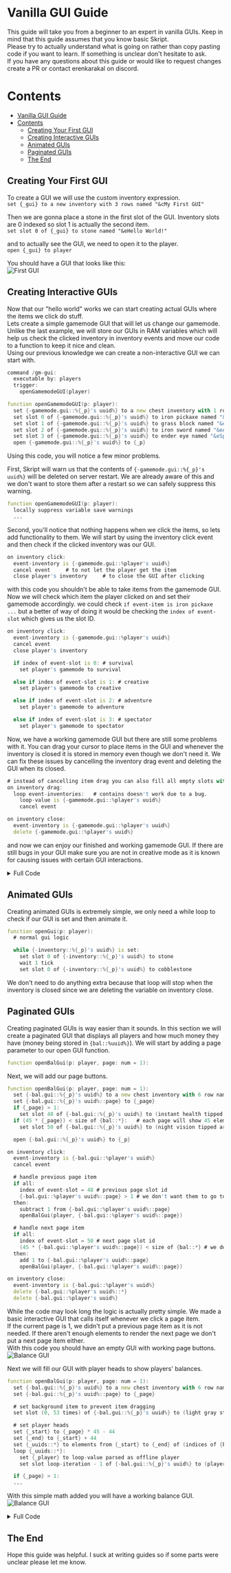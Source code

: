 # Vanilla GUI Guide
This guide will take you from a beginner to an expert in vanilla GUIs. Keep in mind that this guide assumes that you know basic Skript.\
Please try to actually understand what is going on rather than copy pasting code if you want to learn. If something is unclear don't hesitate to ask.\
If you have any questions about this guide or would like to request changes create a PR or contact erenkarakal on discord.

# Contents
- [Vanilla GUI Guide](#vanilla-gui-guide)
- [Contents](#contents)
  - [Creating Your First GUI](#creating-your-first-gui)
  - [Creating Interactive GUIs](#creating-interactive-guis)
  - [Animated GUIs](#animated-guis)
  - [Paginated GUIs](#paginated-guis)
  - [The End](#the-end)

## Creating Your First GUI
To create a GUI we will use the custom inventory expression.\
`set {_gui} to a new inventory with 3 rows named "&cMy First GUI"`

Then we are gonna place a stone in the first slot of the GUI. Inventory slots are 0 indexed so slot 1 is actually the second item.\
`set slot 0 of {_gui} to stone named "&eHello World!"`

and to actually see the GUI, we need to open it to the player.\
`open {_gui} to player`

You should have a GUI that looks like this:\
![First GUI](./assets/gui/1.png)

## Creating Interactive GUIs
Now that our "hello world" works we can start creating actual GUIs where the items we click do stuff.\
Lets create a simple gamemode GUI that will let us change our gamemode.
Unlike the last example, we will store our GUIs in RAM variables which will help us check the clicked inventory in inventory events and move our code to a function to keep it nice and clean.\
Using our previous knowledge we can create a non-interactive GUI we can start with.
```d
command /gm-gui:
  executable by: players
  trigger:
    openGamemodeGUI(player)

function openGamemodeGUI(p: player):
  set {-gamemode.gui::%{_p}'s uuid%} to a new chest inventory with 1 row named "Gamemode"
  set slot 0 of {-gamemode.gui::%{_p}'s uuid%} to iron pickaxe named "&eSurvival"
  set slot 1 of {-gamemode.gui::%{_p}'s uuid%} to grass block named "&eCreative"
  set slot 2 of {-gamemode.gui::%{_p}'s uuid%} to iron sword named "&eAdventure"
  set slot 3 of {-gamemode.gui::%{_p}'s uuid%} to ender eye named "&eSpectator"
  open {-gamemode.gui::%{_p}'s uuid%} to {_p}
```
Using this code, you will notice a few minor problems.

First, Skript will warn us that the contents of `{-gamemode.gui::%{_p}'s uuid%}` will be deleted on server restart. We are already aware of this and we don't want to store them after a restart so we can safely suppress this warning.
```d
function openGamemodeGUI(p: player):
  locally suppress variable save warnings
  ...
```

Second, you'll notice that nothing happens when we click the items, so lets add functionality to them.
We will start by using the inventory click event and then check if the clicked inventory was our GUI.
```d
on inventory click:
  event-inventory is {-gamemode.gui::%player's uuid%}
  cancel event     # to not let the player get the item
  close player's inventory     # to close the GUI after clicking
```
with this code you shouldn't be able to take items from the gamemode GUI. Now we will check which item the player clicked on and set their gamemode accordingly.
we could check `if event-item is iron pickaxe ...` but a better of way of doing it would be checking the `index of event-slot` which gives us the slot ID.
```d
on inventory click:
  event-inventory is {-gamemode.gui::%player's uuid%}
  cancel event
  close player's inventory

  if index of event-slot is 0: # survival
    set player's gamemode to survival

  else if index of event-slot is 1: # creative
    set player's gamemode to creative

  else if index of event-slot is 2: # adventure
    set player's gamemode to adventure

  else if index of event-slot is 3: # spectator
    set player's gamemode to spectator
```
Now, we have a working gamemode GUI but there are still some problems with it. You can drag your cursor to place items in the GUI and whenever the inventory is closed it is stored in memory even though we don't need it. We can fix these issues by cancelling the inventory drag event and deleting the GUI when its closed.

```d
# instead of cancelling item drag you can also fill all empty slots with a background item
on inventory drag:
  loop event-inventories:   # contains doesn't work due to a bug.
    loop-value is {-gamemode.gui::%player's uuid%}
    cancel event

on inventory close:
  event-inventory is {-gamemode.gui::%player's uuid%}
  delete {-gamemode.gui::%player's uuid%}
```
and now we can enjoy our finished and working gamemode GUI. If there are still bugs in your GUI make sure you are not in creative mode as it is known for causing issues with certain GUI interactions.
<details markdown='1'>
<summary>Full Code</summary>

```d
command /gm-gui:
  executable by: players
  trigger:
    openGamemodeGUI(player)

function openGamemodeGUI(p: player):
  locally suppress variable save warnings
  set {-gamemode.gui::%{_p}'s uuid%} to a new chest inventory with 1 row named "Gamemode"
  set slot 0 of {-gamemode.gui::%{_p}'s uuid%} to iron pickaxe named "&eSurvival"
  set slot 1 of {-gamemode.gui::%{_p}'s uuid%} to grass block named "&eCreative"
  set slot 2 of {-gamemode.gui::%{_p}'s uuid%} to iron sword named "&eAdventure"
  set slot 3 of {-gamemode.gui::%{_p}'s uuid%} to ender eye named "&eSpectator"
  open {-gamemode.gui::%{_p}'s uuid%} to {_p}

on inventory click:
  event-inventory is {-gamemode.gui::%player's uuid%}
  cancel event
  close player's inventory

  if index of event-slot is 0: # survival
    set player's gamemode to survival

  else if index of event-slot is 1: # creative
    set player's gamemode to creative

  else if index of event-slot is 2: # adventure
    set player's gamemode to adventure

  else if index of event-slot is 3: # spectator
    set player's gamemode to spectator

on inventory drag:
  loop event-inventories:
    loop-value is {-gamemode.gui::%player's uuid%}
    cancel event

on inventory close:
  event-inventory is {-gamemode.gui::%player's uuid%}
  delete {-gamemode.gui::%player's uuid%}
```
</details>

## Animated GUIs
Creating animated GUIs is extremely simple, we only need a while loop to check if our GUI is set and then animate it.
```d
function openGui(p: player):
  # normal gui logic

  while {-inventory::%{_p}'s uuid%} is set:
    set slot 0 of {-inventory::%{_p}'s uuid%} to stone
    wait 1 tick
    set slot 0 of {-inventory::%{_p}'s uuid%} to cobblestone
```
We don't need to do anything extra because that loop will stop when the inventory is closed since we are deleting the variable on inventory close.

## Paginated GUIs
Creating paginated GUIs is way easier than it sounds. In this section we will create a paginated GUI that displays all players and how much money they have (money being stored in `{bal::%uuid%}`). We will start by adding a page parameter to our open GUI function.
```d
function openBalGui(p: player, page: num = 1):
```
Next, we will add our page buttons.
```d
function openBalGui(p: player, page: num = 1):
  set {-bal.gui::%{_p}'s uuid%} to a new chest inventory with 6 row named "Balances (Page %{_page}%)"
  set {-bal.gui::%{_p}'s uuid%::page} to {_page}
  if {_page} > 1:
    set slot 48 of {-bal.gui::%{_p}'s uuid%} to (instant health tipped arrow) named "&cPrevious Page"
  if (45 * {_page}) < size of {bal::*}:   # each page will show 45 elements
    set slot 50 of {-bal.gui::%{_p}'s uuid%} to (night vision tipped arrow) named "&aNext Page"

  open {-bal.gui::%{_p}'s uuid%} to {_p}

on inventory click:
  event-inventory is {-bal.gui::%player's uuid%}
  cancel event

  # handle previous page item
  if all:
    index of event-slot = 48 # previous page slot id
    {-bal.gui::%player's uuid%::page} > 1 # we don't want them to go to page 0
  then:
    subtract 1 from {-bal.gui::%player's uuid%::page}
    openBalGui(player, {-bal.gui::%player's uuid%::page})

  # handle next page item
  if all:
    index of event-slot = 50 # next page slot id
    (45 * {-bal.gui::%player's uuid%::page}) < size of {bal::*} # we don't want them to go to an empty page
  then:
    add 1 to {-bal.gui::%player's uuid%::page}
    openBalGui(player, {-bal.gui::%player's uuid%::page})

on inventory close:
  event-inventory is {-bal.gui::%player's uuid%}
  delete {-bal.gui::%player's uuid%::*}
  delete {-bal.gui::%player's uuid%}
```
While the code may look long the logic is actually pretty simple. We made a basic interactive GUI that calls itself whenever we click a page item.\
If the current page is 1, we didn't put a previous page item as it is not needed. If there aren't enough elements to render the next page we don't put a next page item either.\
With this code you should have an empty GUI with working page buttons.\
![Balance GUI](./assets/gui/2.png)

Next we will fill our GUI with player heads to show players' balances.
```d
function openBalGui(p: player, page: num = 1):
  set {-bal.gui::%{_p}'s uuid%} to a new chest inventory with 6 row named "Balances (Page %{_page}%)"
  set {-bal.gui::%{_p}'s uuid%::page} to {_page}

  # set background item to prevent item dragging
  set slot (0, 53 times) of {-bal.gui::%{_p}'s uuid%} to (light gray stained glass pane named "&f" with all item flags)

  # set player heads
  set {_start} to {_page} * 45 - 44
  set {_end} to {_start} + 44
  set {_uuids::*} to elements from {_start} to {_end} of (indices of {bal::*})
  loop {_uuids::*}:
    set {_player} to loop-value parsed as offline player
    set slot loop-iteration - 1 of {-bal.gui::%{_p}'s uuid%} to (player skull named "&e%{_player} ? loop-value%" with lore "&f%{bal::%loop-value%}%")

  if {_page} > 1:
  ...
```
With this simple math added you will have a working balance GUI.\
![Balance GUI](./assets/gui/3.png)

<details markdown='1'>
<summary>Full Code</summary>

```d
function openBalGui(p: player, page: num = 1):
  set {-bal.gui::%{_p}'s uuid%} to a new chest inventory with 6 row named "Balances (Page %{_page}%)"
  set {-bal.gui::%{_p}'s uuid%::page} to {_page}

    # set background item to prevent item dragging
  set slot (0, 53 times) of {-bal.gui::%{_p}'s uuid%} to (light gray stained glass pane named "&f" with all item flags)

    # set player heads
  set {_start} to {_page} * 45 - 44
  set {_end} to {_start} + 44
  set {_uuids::*} to elements from {_start} to {_end} of (indices of {bal::*})
  loop {_uuids::*}:
    set {_player} to loop-value parsed as offline player
    set slot loop-iteration - 1 of {-bal.gui::%{_p}'s uuid%} to (player skull named "&e%{_player} ? loop-value%" with lore "&f%{bal::%loop-value%}%")

  if {_page} > 1:
    set slot 48 of {-bal.gui::%{_p}'s uuid%} to (instant health tipped arrow) named "&cPrevious Page"
  if (45 * {_page}) < size of {bal::*}:   # each page will show 45 elements
    set slot 50 of {-bal.gui::%{_p}'s uuid%} to (night vision tipped arrow) named "&aNext Page"

  open {-bal.gui::%{_p}'s uuid%} to {_p}

on inventory click:
  event-inventory is {-bal.gui::%player's uuid%}
  cancel event

  # handle previous page item
  if all:
    index of event-slot = 48 # previous page slot id
    {-bal.gui::%player's uuid%::page} > 1 # we don't want them to go to page 0
  then:
    subtract 1 from {-bal.gui::%player's uuid%::page}
    openBalGui(player, {-bal.gui::%player's uuid%::page})

  # handle next page item
  if all:
    index of event-slot = 50 # next page slot id
    (45 * {-bal.gui::%player's uuid%::page}) < size of {bal::*} # we don't want them to go to an empty page
  then:
    add 1 to {-bal.gui::%player's uuid%::page}
    openBalGui(player, {-bal.gui::%player's uuid%::page})

on inventory close:
  event-inventory is {-bal.gui::%player's uuid%}
  delete {-bal.gui::%player's uuid%::*}
  delete {-bal.gui::%player's uuid%}
```
</details>

## The End
Hope this guide was helpful. I suck at writing guides so if some parts were unclear please let me know.